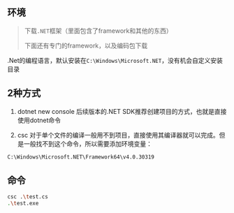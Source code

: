 ## 环境

> 下载`.NET`框架（里面包含了framework和其他的东西）
> 
> 下面还有专门的framework，以及编码包下载

.Net的编程语言，默认安装在`C:\Windows\Microsoft.NET`，没有机会自定义安装目录


## 2种方式

1. dotnet new console
后续版本的.NET SDK推荐创建项目的方式，也就是直接使用dotnet命令

2. csc
对于单个文件的编译一般用不到项目，直接使用其编译器就可以完成。但是一般找不到这个命令，所以需要添加环境变量：

```sh
C:\Windows\Microsoft.NET\Framework64\v4.0.30319
```


## 命令

```sh
csc .\test.cs
.\test.exe
```